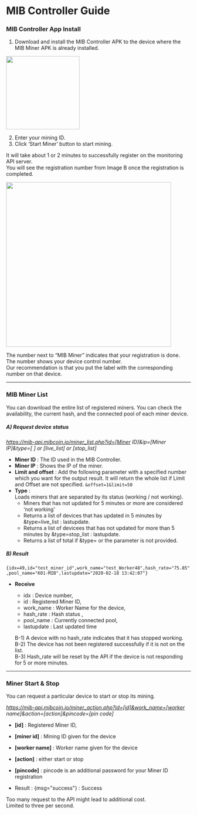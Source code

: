 # MIB Controller Guide   



### MIB Controller App Install   

1) Download and install the MIB Controller APK to the device where the MIB Miner APK is already installed.   

<img width="200" src="https://user-images.githubusercontent.com/36949510/76055038-dfff6f00-5fb5-11ea-9d37-ba72667a9ac7.png"></img><br/>


2) Enter your mining ID.   
3) Click ‘Start Miner’ button to start mining.   

It will take about 1 or 2 minutes to successfully register on the monitoring API server.   
You will see the registration number from Image B once the registration is completed.   


<img width="450" src="https://user-images.githubusercontent.com/36949510/76056283-8731d580-5fb9-11ea-8e56-3d7cd0793408.png"></img><br/>

The number next to “MIB Miner” indicates that your registration is done.   
The number shows your device control number.   
Our recommendation is that you put the label with the corresponding number on that device.   
   
   ---
   
   
### MIB Miner List   

You can download the entire list of registered miners. You can check the availability, the current hash, and the connected pool of each miner device.   

##### A) Request device status   
*https://mib-api.mibcoin.io/miner_list.php?id=[Miner ID]&ip=[Miner IP]&type=[ ] or [live_list] or [stop_list]*   
* **Miner ID** : The ID used in the MIB Controller.   
* **Miner IP** : Shows the IP of the miner.   
* **Limit and offset** : Add the following parameter with a specified number which you want for the output result. It will return the whole list if Limit and Offset are not specified. ```&offset=1&limit=50```   
* **Type** :   
  Loads miners that are separated by its status (working / not working).   
  * Miners that has not updated for 5 minutes or more are considered ‘not working’   
  * Returns a list of devices that has updated in 5 minutes by &type=live_list : lastupdate.   
  * Returns a list of devicees that has not updated for more than 5 minutes by &type=stop_list : lastupdate.   
  * Returns a list of total if &type= or the parameter is not provided.   


##### B) Result   
```{idx=49,id="test_miner_id",work_name="test_Worker48",hash_rate="75.85",pool_name="K01-MIB",lastupdate="2020-02-18 13:42:07"}```

* **Receive**   
  * idx : Device number,   
  * id : Registered Miner ID,   
  * work_name : Worker Name for the device,   
  * hash_rate : Hash status ,   
  * pool_name : Currently connected pool,   
  * lastupdate : Last updated time   

  B-1) A device with no hash_rate indicates that it has stopped working.   
  B-2) The device has not been registered successfully if it is not on the list.   
  B-3) Hash_rate will be reset by the API if the device is not responding for 5 or more minutes.   
   
   
---   

  
### Miner Start & Stop   

You can request a particular device to start or stop its mining.   

*https://mib-api.mibcoin.io/miner_action.php?id=[id]&work_name=[worker name]&action=[action]&pincode=[pin code]*   

* **[id]** : Registered Miner ID,   
* **[miner id]** : Mining ID given for the device   
* **[worker name]** : Worker name given for the device   
* **[action]** : either start or stop   
* **[pincode]** : pincode is an additional password for your Miner ID registration   

*	Result : {msg="success"} : Success   

Too many request to the API might lead to additional cost.   
Limited to three per second.   




